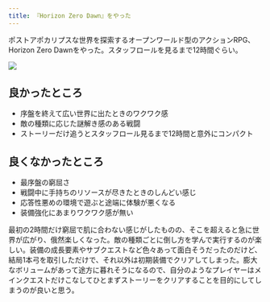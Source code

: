 ```yaml
---
title: 『Horizon Zero Dawn』をやった
---
```

ポストアポカリプスな世界を探索するオープンワールド型のアクションRPG、Horizon Zero Dawnをやった。スタッフロールを見るまで12時間ぐらい。

![](https://lh3.googleusercontent.com/docs/ADP-6oE8lYGvfsQqzZpnmcijkEZ2Jm84RG11fVtMJQHTBrOnf1RhvpDlw59grCEtZerCR9Gh8oA-0frwloQkHtgvhk5fQeFtWrNTXS05GPPb-u7MK89Gz__iE1dmhpXGAiTsCyvHDMW6Yq7HM9ySVVQU6XhOrhs9nRL6EUMVGiC9E_o3D0aBpLjYrOH1jKBn8os_ryr0uT-h9ZDIX5zO5Dn8uXXocCsovtM3XGBxs08K8D70KwUsbO-JyOGVbsQp0KBtVIuA5173tQhNuEKAgNm2T2n49UcIpK9xbBOwjRydFf60L4JCTenRm90LL1WU6E895aChhoD-lfJpMZH5niygMRA3XpRGhgUwhRiGfIHAz6RoEayguk4JTQXqTsitcGSPgFFLMwRDF4VJEUoaYPyR_KNhBhV3R_4mpqe9kgKurlvJEH7eiUtvitzFaQjz0BqW72lBq1UCDdaVuLaOTVwv3nJGkAT7HcH0tnLjp5pMCNormsjsWAvKbn6U5PTDemyqg56CWeHWX_ad4lPVTv6O1k7UJ6rvtduA1dmM14uj2x1qYJGxyiPwZ5_bgSHYxH4lWtwrHFHmj3hUJs_ThT1FOuGauXbDpw4xco_22dt2gTL96ztOhXJcHX3km4bys9t81Nb8pufMYROrJAcWkRoU2ck8P3IErHod5NJMkHEaf2KkFoH-k71tTQNQzq6m0nkUoSIkEM-fnYwevk7Q-YXQSOMOh6dO8LBFFUXCP4XzgwUwoC0-N-QKNjNMiu_2Ml7H1uGQSK-qBMdIvbziXua3SEAaq1uue6vGDDvZ3HyS7G9iaV6qCh4ljxnp68vKFzNKf6oZJKqwCkFqTV4UNLS3tXta9DU_DthxRom32FlTKUHkqECOj7x-kpCwy93Dxfa0TdBaKC8u4vW-I6GQjd1SA7u0C7lbbqDeJmrmRetL1yms9rZA16h4eV8IXLlh3DgJOBm-2-_nVEEs2bttdJ8_3KVU1rpC5xVD3bisuKETDX5Qc44Hqn3lpt-JePL__PkHlb7VeT5iHe72MDNf6xgy7MiIa1aeENFZPBmvPu__WyMypUxJdc67tBBk4ZoVw7bRLg0iMuxvGKgOit0TGl3lACLcRcvAdIHPdqiDAHutG2BsV89iMl1jIM_os-7RNs2-Kul66SD3xi7m6_WiHs63JdYDeAJt_K5-WWaSnMv2WFU-8v1_p2zZpWhvZm_aapg6tIuj7ZdDGr5HC0fDyTyNENJ0fkRKQGXk5wBjdbM6s6d9T_EcHA)

良かったところ
-------

*   序盤を終えて広い世界に出たときのワクワク感
*   敵の種類に応じた謎解き感のある戦闘
*   ストーリーだけ追うとスタッフロール見るまで12時間と意外にコンパクト

良くなかったところ
---------

*   最序盤の窮屈さ
*   戦闘中に手持ちのリソースが尽きたときのしんどい感じ
*   応答性悪めの環境で遊ぶと途端に体験が悪くなる
*   装備強化にあまりワクワク感が無い

最初の2時間だけ窮屈で肌に合わない感じがしたものの、そこを超えると急に世界が広がり、俄然楽しくなった。敵の種類ごとに倒し方を学んで実行するのが楽しい。装備の成長要素やサブクエストなど色々あって面白そうだったのだけど、結局1本弓を取引しただけで、それ以外は初期装備でクリアしてしまった。膨大なボリュームがあって途方に暮れそうになるので、自分のようなプレイヤーはメインクエストだけこなしてひとまずストーリーをクリアすることを目的にしてしまうのが良いと思う。
